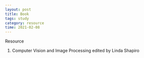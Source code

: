 ```yaml
---
layout: post
title: Book
tags: study
category: resource
time: 2021-02-08
---
```


Resource

1. Computer Vision and Image Processing edited by Linda Shapiro


